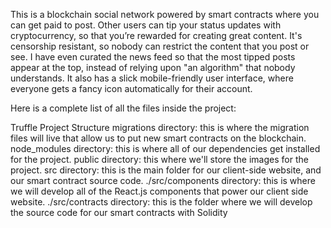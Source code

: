 This is a blockchain social network powered by smart contracts where you can get paid to post.
Other users can tip your status updates with cryptocurrency, so that you’re rewarded for creating great content.
It's censorship resistant, so nobody can restrict the content that you post or see.
I have even curated the news feed so that the most tipped posts appear at the top, instead of relying upon "an algorithm" that nobody understands.
It also has a slick mobile-friendly user interface, where everyone gets a fancy icon automatically for their account.

Here is a complete list of all the files inside the project:

Truffle Project Structure
migrations directory: this is where the migration files will live that allow us to put new smart contracts on the blockchain.
node_modules directory: this is where all of our dependencies get installed for the project.
public directory: this where we'll store the images for the project.
src directory: this is the main folder for our client-side website, and our smart contract source code.
./src/components directory: this is where we will develop all of the React.js components that power our client side website.
./src/contracts directory: this is the folder where we will develop the source code for our smart contracts with Solidity
